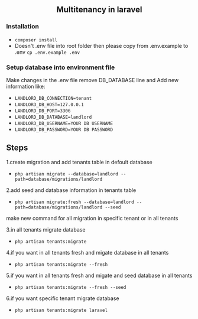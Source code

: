 <h2 align="center">Multitenancy in laravel</h2>

### Installation

<ul>
	<li><code>composer install</code></li>
	<li>Doesn't .env file into root folder then please copy from .env.example to .env <code>cp .env.example .env</code></li>
</ul>

### Setup database into environment file

Make changes in the .env file remove DB_DATABASE line and Add new information like:
<ul>
	<li><code>LANDLORD_DB_CONNECTION=tenant</code></li>
    <li><code>LANDLORD_DB_HOST=127.0.0.1</code></li>
    <li><code>LANDLORD_DB_PORT=3306</code></li>
    <li><code>LANDLORD_DB_DATABASE=landlord</code></li>
    <li><code>LANDLORD_DB_USERNAME=YOUR DB USERNAME</code></li>
    <li><code>LANDLORD_DB_PASSWORD=YOUR DB PASSWORD</code></li>
</ul>

## Steps
1.create migration and add tenants table in defoult database
<ul>
	<li><code>php artisan migrate --database=landlord --path=database/migrations/landlord</code></li>
</ul>

2.add seed and database information in tenants table
<ul>
	<li><code>php artisan migrate:fresh --database=landlord --path=database/migrations/landlord --seed</code></li>
</ul>  

make new command for all migration in specific tenant or in all tenants 

3.in all tenants migrate database
<ul>
	<li><code>php artisan tenants:migrate</code></li>
</ul>  

4.if you want  in all tenants fresh and migate database in all tenants
<ul>
	<li><code>php artisan tenants:migrate --fresh</code></li>
</ul>  

5.if you want  in all tenants fresh and migate and seed database in all tenants
<ul>
	<li><code>php artisan tenants:migrate --fresh --seed</code></li>
</ul>  

6.if you want specific tenant migrate database
<ul>
	<li><code>php artisan tenants:migrate laravel</code></li>
</ul>  
